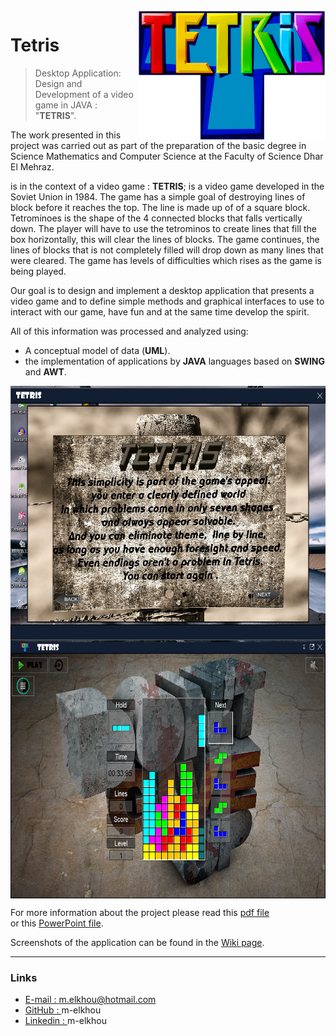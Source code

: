 <img src="src/Game/img/Tetris-logo1.png" align="right" width="300"/>

# Tetris
> Desktop Application: Design and Development of a video game in JAVA : "**TETRIS**".

The work presented in this project was carried out as part of the preparation of the basic degree in Science Mathematics and Computer Science at the Faculty of Science Dhar El Mehraz.

is in the context of a video game : **TETRIS**; is a video game developed in the Soviet Union in 1984. The game has a simple goal of destroying lines of block before it reaches the top. The line is made up of of a square block. Tetrominoes is the shape of the 4 connected blocks that falls vertically down. The player will have to use the tetrominos to create lines that fill the box horizontally, this will clear the lines of blocks. The game continues, the lines of blocks that is not completely filled will drop down as many lines that were cleared. The game has levels of difficulties which rises as the game is being played.

Our goal is to design and implement a desktop application that presents a video game and to define simple methods and graphical interfaces to use to interact with our game, have fun and at the same time develop the spirit.

All of this information was processed and analyzed using:

- A conceptual model of data (**UML**). 
- the implementation of applications by **JAVA** languages based on **SWING** and **AWT**.

<img src="Screenshots/1.png" align="center" height="410" width="640"/>
<img src="Screenshots/0.png" align="center" height="410" width="640"/>
<br/>

For more information about the project please read this [pdf file](https://github.com/m-elkhou/Tetris/blob/master/Rapport/Rapport_Final.pdf)<br/>
or this [PowerPoint file](https://github.com/m-elkhou/Tetris/blob/master/Presentation.pptx).

Screenshots of the application can be found in the [Wiki page](https://github.com/m-elkhou/Tetris/wiki).

***
### Links
- [E-mail : ](mailto:m.elkhou@hotmail.com) m.elkhou@hotmail.com
- [GitHub : ](https://github.com/m-elkhou) m-elkhou
- [Linkedin : ](https://www.linkedin.com/in/m-elkhou/) m-elkhou
